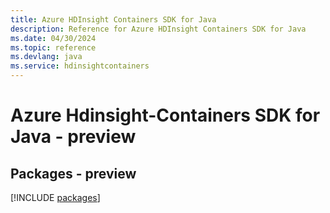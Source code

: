 ```yaml
---
title: Azure HDInsight Containers SDK for Java
description: Reference for Azure HDInsight Containers SDK for Java
ms.date: 04/30/2024
ms.topic: reference
ms.devlang: java
ms.service: hdinsightcontainers
---
```

# Azure Hdinsight-Containers SDK for Java - preview
## Packages - preview
[!INCLUDE [packages](hdinsight-containers-index.md)]